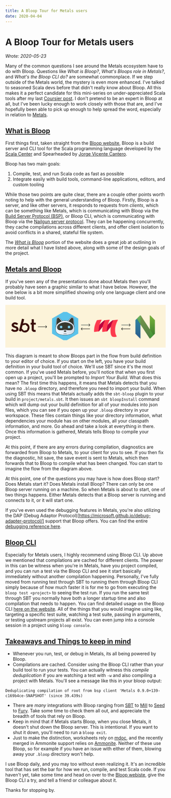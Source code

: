 ```yaml
---
title: A Bloop Tour for Metals users
date: 2020-04-04
---
```


# A Bloop Tour for Metals users

_Wrote: 2020-05-23_

Many of the common questions I see around the Metals ecosystem have to do with
Bloop. Questions like _What is Bloop?_, _What's Bloops role in Metals?_, and
_What's the Bloop CLI do?_ are somewhat commonplace. If we step outside of the
Metals world, the mystery is even more enhanced. I've talked to seasoned Scala
devs before that didn't really know about Bloop. All this makes it a perfect
candidate for this mini-series on under-appreciated Scala tools after my last
[Coursier post](/blog/useful-cs-commands). I don't pretend to be an expert in
Bloop at all, but I've been lucky enough to work closely with those that are,
and I've hopefully been able to pick up enough to help spread the word,
especially in relation to [Metals](https://scalameta.org/metals/).

## [What is Bloop](#what-is-bloop)

First things first, taken straight from the [Bloop
website](https://scalacenter.github.io/bloop/docs/what-is-bloop), Bloop is a
build server and CLI tool for the Scala programming language developed by the
[Scala Center](https://scala.epfl.ch/) and Spearheaded by [Jorge Vicente
Cantero](https://twitter.com/jvican).

Bloop has two main goals:

1. Compile, test, and run Scala code as fast as possible
2. Integrate easily with build tools, command-line applications, editors, and
   custom tooling

While those two points are quite clear, there are a couple other points worth
noting to help with the general understanding of Bloop. Firstly, Bloop is a
server, and like other servers, it responds to requests from _clients_, which
can be something like Metals, which is communicating with Bloop via the [Build
Server Protocol
(BSP)](https://github.com/build-server-protocol/build-server-protocol), or Bloop
CLI, which is communicating with Bloop via the [Nailgun server
protocol](https://github.com/facebook/nailgun). They can be happening
concurrently, they cache compilations across different clients, and offer client
isolation to avoid conflicts in a shared, stateful file system.

The [_What is Bloop_](https://scalacenter.github.io/bloop/docs/what-is-bloop)
portion of the website does a great job at outlining in more detail what I have
listed above, along with some of the design goals of the project.

## [Metals and Bloop](#metals-and-bloop)

If you've seen any of the presentations done about Metals then you'll probably
have seen a graphic similar to what I have below. However, the one below is a
bit more simplified showing only one language client and one build tool.

![BSP + LSP diagram](/media/diagram.png)

This diagram is meant to show Bloops part in the flow from build definition to
your editor of choice. If you start on the left, you have your build definition
in your build tool of choice. We'll use SBT since it's the most common. If
you've used Metals before, you'll notice that when you first open up a project,
you'll be prompted to _Import Your Build_. What does this mean? The first time
this happens, it means that Metals detects that you have no `.bloop` directory,
and therefore you need to import your build. When using SBT this means that
Metals actually adds the `sbt-bloop` plugin to your build in
`project/metals.sbt`. It then issues an `sbt bloopInstall` command which will
dump out your build definition for all of your modules into json files, which
you can see if you open up your `.bloop` directory in your workspace. These
files contain things like your directory information, what dependencies your
module has on other modules, all your classpath information, and more. Go ahead
and take a look at everything in there. Once this information is gathered,
Metals tells Bloop to compile your project.

At this point, if there are any errors during compilation, diagnostics are
forwarded from Bloop to Metals, to your client for you to see. If you then fix
the diagnostic, hit save, the save event is sent to Metals, which then forwards
that to Bloop to compile what has been changed. You can start to imagine the
flow from the diagram above.

At this point, one of the questions you may have is how does Bloop start? Does
Metals start it? Does Metals install Bloop? There can only be one Bloop server
running on a machine. So when Metals is about to start, one of two things
happens. Either Metals detects that a Bloop server is running and connects to
it, or it will start one.

If you've even used the debugging features in Metals, you're also utilizing the
DAP (Debug Adaptor
Protocol)[https://microsoft.github.io/debug-adapter-protocol/] support that
Bloop offers. You can find the entire [debugging reference
here](https://scalacenter.github.io/bloop/docs/debugging-reference).

## [Bloop CLI](#bloop-cli)

Especially for Metals users, I highly recommend using Bloop CLI. Up above we
mentioned that compilations are cached for different clients. The power in this
can be witness when you're in Metals, have you project compiled, and you can run
a test via the Bloop CLI and see it start basically immediately without another
compilation happening. Personally, I've fully moved from running test through
SBT to running them through Bloop CLI simply because of how much faster it is
for me to go from executing the `bloop test <project>` to seeing the test run.
If you run the same test through SBT you normally have both a longer startup
time and also compilation that needs to happen. You can find detailed usage on
the Bloop CLI [here on the
website](https://scalacenter.github.io/bloop/docs/cli/tutorial). All of the
things that you would imagine using like, targeting a specific test suite,
watching a test suite, passing in arguments, or testing upstream projects all
exist. You can even jump into a console session in a project using `bloop
console`.

## [Takeaways and Things to keep in mind](#takeaways-and-things-to-keep-in-mind)

- Whenever you run, test, or debug in Metals, its all being powered by Bloop.
- Compilations are cached. Consider using the Bloop CLI rather than your build
    tool to run your tests. You can actually witness this _compile
    deduplication_ if you are watching a test with `-w` and also compiling a
    project with Metals. You'll see a message like this in your bloop output:

```shell
Deduplicating compilation of root from bsp client 'Metals 0.9.0+139-c169b4ce-SNAPSHOT' (since 39.439s)
```

- There are _many_ integrations with Bloop ranging from [SBT](
    https://www.scala-sbt.org/) to [Mill](https://github.com/lihaoyi/mill) to
    [Seed](https://github.com/tindzk/seed) to [Fury](https://fury.build/).  Take
    some time to check them all out, and appreciate the breadth of tools that
    rely on Bloop.
- Keep in mind that if Metals starts Bloop, when you close Metals, it doesn't
    shut down the Bloop server. This is intentional. If you want to shut it
    down, you'll need to run a `bloop exit`.
- Just to make the distinction, worksheets rely on
    [mdoc](https://scalameta.org/mdoc/), and the recently merged in Ammonite
    support relies on [Ammonite](https://ammonite.io/). Neither of these use
    Bloop, so for example if you have an issue with either of them, blowing away
    your `.bloop` directory won't help.

I use Bloop daily, and you may too without even realizing it. It's an incredible
tool that has set the bar for how we run, compile, and test Scala code. If you
haven't yet, take some time and head on over to the [Bloop
webiste](https://scalacenter.github.io/bloop/), give the Bloop CLI a try, and
tell a friend or colleague about it.

Thanks for stopping by.
